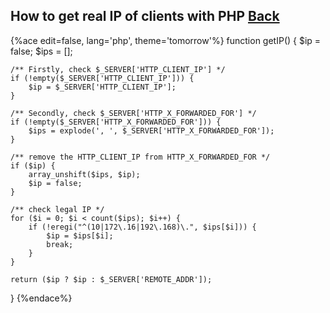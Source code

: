 ## How to get real IP of clients with PHP [Back](./qa.md)

{%ace edit=false, lang='php', theme='tomorrow'%}
function getIP()
{
    $ip = false;
    $ips = [];

    /** Firstly, check $_SERVER['HTTP_CLIENT_IP'] */
    if (!empty($_SERVER['HTTP_CLIENT_IP'])) {
        $ip = $_SERVER['HTTP_CLIENT_IP'];
    }

    /** Secondly, check $_SERVER['HTTP_X_FORWARDED_FOR'] */
    if (!empty($_SERVER['HTTP_X_FORWARDED_FOR'])) {
        $ips = explode(', ', $_SERVER['HTTP_X_FORWARDED_FOR']);
    }

    /** remove the HTTP_CLIENT_IP from HTTP_X_FORWARDED_FOR */
    if ($ip) {
        array_unshift($ips, $ip);
        $ip = false;
    }

    /** check legal IP */
    for ($i = 0; $i < count($ips); $i++) {
        if (!eregi("^(10|172\.16|192\.168)\.", $ips[$i])) {
            $ip = $ips[$i];
            break;
        }
    }

    return ($ip ? $ip : $_SERVER['REMOTE_ADDR']);
}
{%endace%}
